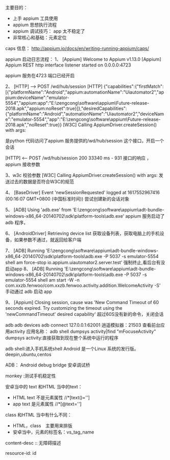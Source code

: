 主要目的：
- 上手 appium 工具使用
- appium 思想执行流程
- appium 调试技巧： app 太不稳定了
- 非常核心和基础：元素定位

caps 信息：
http://appium.io/docs/en/writing-running-appium/caps/

appium 启动日志流程：
1、
[Appium] Welcome to Appium v1.13.0
[Appium] Appium REST http interface listener started on 0.0.0.0:4723

appium 服务在4723 端口已经开启

2、
[HTTP] --> POST /wd/hub/session
[HTTP] {"capabilities":{"firstMatch":[{"platformName":"Android","appium:automationName":"Uiautomator2","appium:deviceName":"emulator-5554","appium:app":"E:\\zengcong\\software\\appium\\Future-release-2018.apk","appium:noReset":true}]},"desiredCapabilities":{"platformName":"Android","automationName":"Uiautomator2","deviceName":"emulator-5554","app":"E:\\zengcong\\software\\appium\\Future-release-2018.apk","noReset":true}}
[W3C] Calling AppiumDriver.createSession() with args:

是python 代码访问了appium 服务提供的/wd/hub/session 这个接口，开启一个会话

[HTTP] <-- POST /wd/hub/session 200 33340 ms - 931
接口的响应 ，appium 接收参数

3、w3c 校验参数
[W3C] Calling AppiumDriver.createSession() with args: 
发送过去的数据是否符合W3C的规范

4、
[BaseDriver] Event 'newSessionRequested' logged at 1617552967416 (00:16:07 GMT+0800 (中国标准时间))
尝试创建新的会话对象

5、
[ADB] Using 'adb.exe' from 'E:\zengcong\software\appium\adt-bundle-windows-x86_64-20140702\sdk\platform-tools\adb.exe'
appium 服务启动了adb 程序，

6、
[AndroidDriver] Retrieving device list
获取设备列表，获取电脑上的手机设备，如果参数不通过，就返回给客户端

7、
[ADB] Running 'E:\zengcong\software\appium\adt-bundle-windows-x86_64-20140702\sdk\platform-tools\adb.exe -P 5037 -s emulator-5554 shell am force-stop io.appium.uiautomator2.server.test'
强制终止,看后台有没启动app
8、
[ADB] Running 'E:\zengcong\software\appium\adt-bundle-windows-x86_64-20140702\sdk\platform-tools\adb.exe -P 5037 -s emulator-5554 shell am start -W -n com.xxzb.fenwoo/com.xxzb.fenwoo.activity.addition.WelcomeActivity -S'
手动通过 adb 启动 app

9、
[Appium] Closing session, cause was 'New Command Timeout of 60 seconds expired. Try customizing the timeout using the 'newCommandTimeout' desired capability'
超过60S没有新的命令，关闭会话

adb
adb devices
adb connect 127.0.0.1:62001
逍遥模拟器：21503
查看前台应用activity 应用名称：
adb shell dumpsys activity|find "mFocuseActivity"
dumpsys activity:直接获取到现在整个系统中运行的程序

adb shell:进入手机系统shell
Android 是一个Linux 系统的发行版。deepin,ubuntu,centos

ADB： Android debug bridge 安卓调试桥

monkey :测试手机稳定性

安卓当中的 text 和HTML 当中的text：
- HTML text 不是元素属性 //*[text()='']
- app text 是元素属性 //*[@text='']

class 和HTML 当中有什么不同：
- HTML，class　主要用来排版
- 安卓当中，元素的标签名：vs_tag_name

content-desc :: 无障碍描述

resource-id: id 